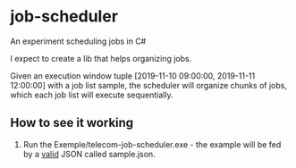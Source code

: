 # job-scheduler

An experiment scheduling jobs in C#

I expect to create a lib that helps organizing jobs.

Given an execution window tuple [2019-11-10 09:00:00, 2019-11-11 12:00:00] with a job list sample,
the scheduler will organize chunks of jobs, which each job list will execute sequentially.

## How to see it working

1. Run the Exemple/telecom-job-scheduler.exe - the example will be fed by a [valid](https://tools.ietf.org/html/rfc8259) JSON called sample.json.